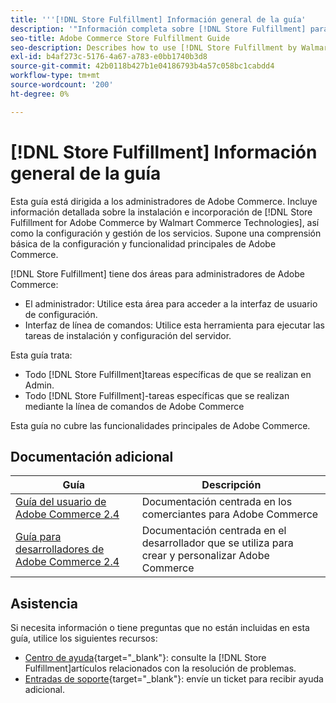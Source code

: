 ```yaml
---
title: '''[!DNL Store Fulfillment] Información general de la guía'
description: '"Información completa sobre [!DNL Store Fulfillment] para administradores de Adobe Commerce, incluida la instalación y la incorporación."'
seo-title: Adobe Commerce Store Fulfillment Guide
seo-description: Describes how to use [!DNL Store Fulfillment by Walmart Commerce Technologies] services with Adobe Commerce.
exl-id: b4af273c-5176-4a67-a783-e0bb1740b3d8
source-git-commit: 42b0118b427b1e04186793b4a57c058bc1cabdd4
workflow-type: tm+mt
source-wordcount: '200'
ht-degree: 0%

---
```


# [!DNL Store Fulfillment] Información general de la guía

Esta guía está dirigida a los administradores de Adobe Commerce. Incluye información detallada sobre la instalación e incorporación de [!DNL Store Fulfillment for Adobe Commerce by Walmart Commerce Technologies], así como la configuración y gestión de los servicios. Supone una comprensión básica de la configuración y funcionalidad principales de Adobe Commerce.

[!DNL Store Fulfillment] tiene dos áreas para administradores de Adobe Commerce:

* El administrador: Utilice esta área para acceder a la interfaz de usuario de configuración.
* Interfaz de línea de comandos: Utilice esta herramienta para ejecutar las tareas de instalación y configuración del servidor.

Esta guía trata:

* Todo [!DNL Store Fulfillment]tareas específicas de que se realizan en Admin.
* Todo [!DNL Store Fulfillment]-tareas específicas que se realizan mediante la línea de comandos de Adobe Commerce

Esta guía no cubre las funcionalidades principales de Adobe Commerce.

## Documentación adicional

| Guía | Descripción |
|-----------------------------------------------------------------------|----------------------------------------------------------------------------|
| [Guía del usuario de Adobe Commerce 2.4](https://docs.magento.com/user-guide/) | Documentación centrada en los comerciantes para Adobe Commerce |
| [Guía para desarrolladores de Adobe Commerce 2.4](https://devdocs.magento.com/) | Documentación centrada en el desarrollador que se utiliza para crear y personalizar Adobe Commerce |

## Asistencia

Si necesita información o tiene preguntas que no están incluidas en esta guía, utilice los siguientes recursos:

* [Centro de ayuda](https://support.magento.com/hc/en-us){target=&quot;_blank&quot;}: consulte la [!DNL Store Fulfillment]artículos relacionados con la resolución de problemas.
* [Entradas de soporte](https://support.magento.com/hc/en-us/articles/360000913794#submit-ticket){target=&quot;_blank&quot;}: envíe un ticket para recibir ayuda adicional.
